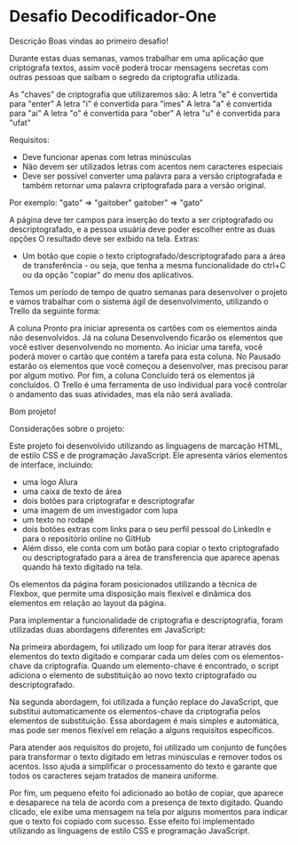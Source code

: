 # Desafio Decodificador-One

Descrição
Boas vindas ao primeiro desafio!

Durante estas duas semanas, vamos trabalhar em uma aplicação que criptografa textos, assim você poderá trocar mensagens secretas com outras pessoas que saibam o segredo da criptografia utilizada.

As "chaves" de criptografia que utilizaremos são:
A letra "e" é convertida para "enter"
A letra "i" é convertida para "imes"
A letra "a" é convertida para "ai"
A letra "o" é convertida para "ober"
A letra "u" é convertida para "ufat"

Requisitos:
- Deve funcionar apenas com letras minúsculas
- Não devem ser utilizados letras com acentos nem caracteres especiais
- Deve ser possível converter uma palavra para a versão criptografada e também retornar uma palavra criptografada para a versão original.

Por exemplo:
"gato" => "gaitober"
gaitober" => "gato"

A página deve ter campos para inserção do texto a ser criptografado ou descriptografado, e a pessoa usuária deve poder escolher entre as duas opções
O resultado deve ser exibido na tela.
Extras:
- Um botão que copie o texto criptografado/descriptografado para a área de transferência - ou seja, que tenha a mesma funcionalidade do ctrl+C ou da opção "copiar" do menu dos aplicativos.

Temos um período de tempo de quatro semanas para desenvolver o projeto e vamos trabalhar com o sistema ágil de desenvolvimento, utilizando o Trello da seguinte forma:

A coluna Pronto pra iniciar apresenta os cartões com os elementos ainda não desenvolvidos.
Já na coluna Desenvolvendo ficarão os elementos que você estiver desenvolvendo no momento. Ao iniciar uma tarefa, você poderá mover o cartão que contém a tarefa para esta coluna.
No Pausado estarão os elementos que você começou a desenvolver, mas precisou parar por algum motivo.
Por fim, a coluna Concluído terá os elementos já concluídos.
O Trello é uma ferramenta de uso individual para você controlar o andamento das suas atividades, mas ela não será avaliada.

Bom projeto!

Considerações sobre o projeto:

Este projeto foi desenvolvido utilizando as linguagens de marcação HTML, de estilo CSS e de programação JavaScript. Ele apresenta vários elementos de interface, incluindo:

* uma logo Alura
* uma caixa de texto de área
* dois botões para criptografar e descriptografar
* uma imagem de um investigador com lupa
* um texto no rodapé
* dois botões extras com links para o seu perfil pessoal do LinkedIn e para o repositório online no GitHub
* Além disso, ele conta com um botão para copiar o texto criptografado ou descriptografado para a área de transferencia que aparece apenas quando há texto digitado na tela.

Os elementos da página foram posicionados utilizando a técnica de Flexbox, que permite uma disposição mais flexível e dinâmica dos elementos em relação ao layout da página.

Para implementar a funcionalidade de criptografia e descriptografia, foram utilizadas duas abordagens diferentes em JavaScript:

Na primeira abordagem, foi utilizado um loop for para iterar através dos elementos do texto digitado e comparar cada um deles com os elementos-chave da criptografia. Quando um elemento-chave é encontrado, o script adiciona o elemento de substituição ao novo texto criptografado ou descriptografado.

Na segunda abordagem, foi utilizada a função replace do JavaScript, que substitui automaticamente os elementos-chave da criptografia pelos elementos de substituição. Essa abordagem é mais simples e automática, mas pode ser menos flexível em relação a alguns requisitos específicos.

Para atender aos requisitos do projeto, foi utilizado um conjunto de funções para transformar o texto digitado em letras minúsculas e remover todos os acentos. Isso ajuda a simplificar o processamento do texto e garante que todos os caracteres sejam tratados de maneira uniforme.

Por fim, um pequeno efeito foi adicionado ao botão de copiar, que aparece e desaparece na tela de acordo com a presença de texto digitado. Quando clicado, ele exibe uma mensagem na tela por alguns momentos para indicar que o texto foi copiado com sucesso. Esse efeito foi implementado utilizando as linguagens de estilo CSS e programação JavaScript.
